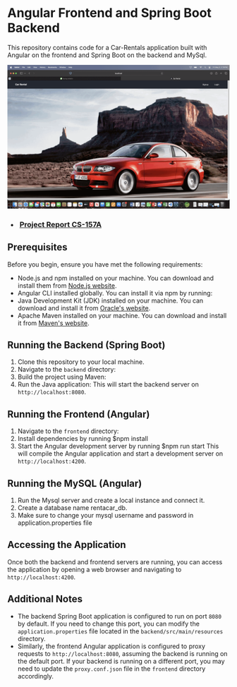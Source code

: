 # Angular Frontend and Spring Boot Backend

This repository contains code for a Car-Rentals application built with Angular on the frontend and Spring Boot on the backend and MySql.

![app demo](App_Demo.gif)

- <h3> <a href="https://docs.google.com/document/d/1L4aRVy6VxyHYHMweGLFgMNeTSl0YdgLaBCh0LmzX1Qg/edit?usp=sharing">Project Report CS-157A</a></h3>

## Prerequisites

Before you begin, ensure you have met the following requirements:

- Node.js and npm installed on your machine. You can download and install them from [Node.js website](https://nodejs.org/).
- Angular CLI installed globally. You can install it via npm by running:
- Java Development Kit (JDK) installed on your machine. You can download and install it from [Oracle's website](https://www.oracle.com/java/technologies/javase-jdk11-downloads.html).
- Apache Maven installed on your machine. You can download and install it from [Maven's website](https://maven.apache.org/download.cgi).

## Running the Backend (Spring Boot)

1. Clone this repository to your local machine.
2. Navigate to the `backend` directory:
3. Build the project using Maven:
4. Run the Java application:
This will start the backend server on `http://localhost:8080`.

## Running the Frontend (Angular)

1. Navigate to the `frontend` directory:
2. Install dependencies by running $npm install
3. Start the Angular development server by running $npm run start
This will compile the Angular application and start a development server on `http://localhost:4200`.

## Running the MySQL (Angular)

1. Run the Mysql server and create a local instance and connect it.
2. Create a database name rentacar_db.
3. Make sure to change your mysql username and password in application.properties file

## Accessing the Application

Once both the backend and frontend servers are running, you can access the application by opening a web browser and navigating to `http://localhost:4200`.

## Additional Notes

- The backend Spring Boot application is configured to run on port `8080` by default. If you need to change this port, you can modify the `application.properties` file located in the `backend/src/main/resources` directory.
- Similarly, the frontend Angular application is configured to proxy requests to `http://localhost:8080`, assuming the backend is running on the default port. If your backend is running on a different port, you may need to update the `proxy.conf.json` file in the `frontend` directory accordingly.
